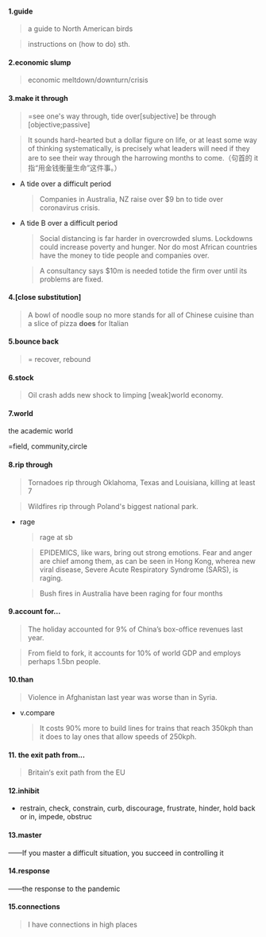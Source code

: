 #### 1.guide

> a guide to North American birds

>instructions on (how to do) sth.

#### 2.economic slump 

> economic meltdown/downturn/crisis

#### 3.make it through

> =see one's way through, tide over[subjective]
> be through [objective;passive]

> It sounds hard-hearted but a dollar figure on life, or at least some way of thinking  systematically, is precisely what leaders will need if they are to see their way through  the harrowing months to come.（句首的 it 指“用金钱衡量生命”这件事。）

- A tide over a difficult period

  >Companies in Australia, NZ raise over $9 bn to tide over coronavirus crisis.
  
- A tide B over a difficult period

  > Social distancing is far harder in overcrowded slums. Lockdowns could increase  poverty and hunger. Nor do most African countries have the money to tide people and companies over.

  > A consultancy says $10m is needed totide the firm over until its problems are fixed.

#### 4.[close substitution]

> A bowl of noodle soup no more stands for all of Chinese cuisine than a slice of  pizza **does** for Italian
#### 5.bounce back
>= recover, rebound

#### 6.stock

> Oil crash adds new shock to limping [weak]world economy.

#### 7.world

the academic world

=field, community,circle

#### 8.rip through

> Tornadoes rip through Oklahoma, Texas and Louisiana, killing at least 7

> Wildfires rip through Poland's biggest national park.

- rage

  >rage at sb

  >EPIDEMICS, like wars, bring out strong emotions. Fear and anger are chief among them, as can be seen in Hong Kong, wherea new viral disease, Severe Acute Respiratory Syndrome (SARS), is raging.

  > Bush fires in Australia have been raging for four months

  

#### 9.account for...

> The holiday accounted for 9% of China’s box-office revenues last year.

> From field to fork, it accounts for 10% of world GDP and employs perhaps 1.5bn  people.

#### 10.than

> Violence in Afghanistan last year was worse than in Syria.

- v.compare

  > It costs 90% more to build lines for trains that reach 350kph than it does to lay  ones that allow speeds of 250kph.

#### 11. the exit path from...

> Britain‘s exit path from the EU

#### 12.inhibit

- restrain, check, constrain, curb, discourage, frustrate,  hinder, hold back or in, impede, obstruc

#### 13.master

——If you master a difficult situation, you succeed in controlling  it

#### 14.response

——the response to the pandemic

#### 15.connections

> I have connections in high places
